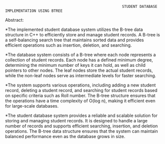                                                          STUDENT DATABASE IMPLEMENTATION USING BTREE

Abstract:

*The implemented student database system utilizes the B-tree data structure in C++ to efficiently store and manage student records. A B-tree is a self-balancing search
tree that maintains sorted data and provides efficient operations such as insertion, deletion, and searching. 

*The database system consists of a B-tree where each node represents a collection of student records. Each node has a defined minimum degree, determining the minimum 
number of keys it can hold, as well as child pointers to other nodes. The leaf nodes store the actual student records, while the non-leaf nodes serve as intermediate 
levels for faster searching.

*The system supports various operations, including adding a new student record, deleting a student record, and searching for student records based on specific criteria 
such as Roll number. The B-tree structure ensures that the operations have a time complexity of O(log n), making it efficient even for large-scale databases.

*The student database system provides a reliable and scalable solution for storing and managing student records. It is designed to handle a large number of records 
and supports efficient searching, insertion, and deletion operations. The B-tree data structure ensures that the system can maintain balanced performance even as the 
database grows in size.
